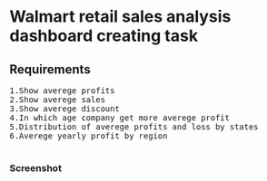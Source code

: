 # Walmart retail sales analysis dashboard creating task
## Requirements
<pre>
1.Show averege profits
2.Show averege sales
3.Show averege discount
4.In which age company get more averege profit
5.Distribution of averege profits and loss by states
6.Averege yearly profit by region

</pre>
### Screenshot
